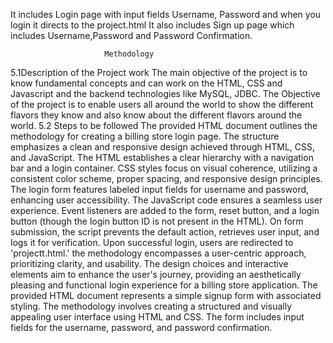 It includes Login page with input fields Username, Password and when you login it directs to the project.html
It also includes Sign up page which includes Username,Password and Password Confirmation.

                         Methodology
5.1Description of the Project work
The main objective of the project is to know fundamental concepts and can work on the 
HTML, CSS and Javascript and the backend technologies like MySQL, JDBC.
The Objective of the project is to enable users all around the world to show the different 
flavors they know and also know about the different flavors around the world.
5.2 Steps to be followed
The provided HTML document outlines the methodology for creating a billing store login page. 
The structure emphasizes a clean and responsive design achieved through HTML, CSS, and 
JavaScript.
The HTML establishes a clear hierarchy with a navigation bar and a login container. CSS styles 
focus on visual coherence, utilizing a consistent color scheme, proper spacing, and responsive 
design principles. The login form features labeled input fields for username and password, 
enhancing user accessibility.
The JavaScript code ensures a seamless user experience. Event listeners are added to the form, 
reset button, and a login button (though the login button ID is not present in the HTML). On 
form submission, the script prevents the default action, retrieves user input, and logs it for 
verification. Upon successful login, users are redirected to 'projectt.html.' the methodology 
encompasses a user-centric approach, prioritizing clarity, and usability. The design choices and 
interactive elements aim to enhance the user's journey, providing an aesthetically pleasing and 
functional login experience for a billing store application.
The provided HTML document represents a simple signup form with associated styling. The 
methodology involves creating a structured and visually appealing user interface using HTML 
and CSS. The form includes input fields for the username, password, and password 
confirmation.
                         
